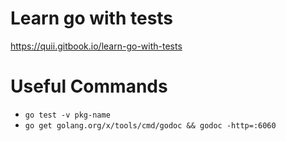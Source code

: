 # Learn go with tests

https://quii.gitbook.io/learn-go-with-tests

# Useful Commands
- `go test -v pkg-name`
- `go get golang.org/x/tools/cmd/godoc && godoc -http=:6060`
